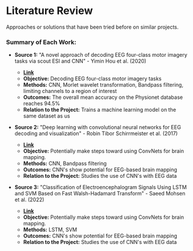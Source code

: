 # Literature Review

Approaches or solutions that have been tried before on similar projects.

### Summary of Each Work:

+ **Source 1:** "A novel approach of decoding EEG four-class motor imagery tasks via scout ESI and CNN" - Yimin Hou et al. (2020)
  
  + [**Link**](https://iopscience.iop.org/article/10.1088/1741-2552/ab4af6)
  + **Objective:** Decoding EEG four-class motor imagery tasks
  + **Methods:** CNN, Morlet wavelet transformation, Bandpass filtering, limiting channels to a region of interest
  + **Outcomes:** The overall mean accuracy on the Physionet database reaches 94.5%
  + **Relation to the Project:** Trains a machine learning model on the same dataset as us

+ **Source 2:** "Deep learning with convolutional neural networks for EEG decoding and visualization" - Robin Tibor Schirrmeister et al. (2017)

  + [**Link**](https://onlinelibrary.wiley.com/doi/full/10.1002/hbm.23730)
  + **Objective:** Potentially make steps toward using ConvNets for brain mapping.
  + **Methods:** CNN, Bandpass filtering
  + **Outcomes:** CNN's show potential for EEG-based brain mapping
  + **Relation to the Project:** Studies the use of CNN's with EEG data

+ **Source 3:** "Classification of Electroencephalogram Signals Using LSTM and SVM Based on Fast Walsh-Hadamard Transform" - Saeed Mohsen et al. (2022)

  + [**Link**](https://www.techscience.com/cmc/v75n3/52629/html)
  + **Objective:** Potentially make steps toward using ConvNets for brain mapping.
  + **Methods:** LSTM, SVM
  + **Outcomes:** CNN's show potential for EEG-based brain mapping
  + **Relation to the Project:** Studies the use of CNN's with EEG data

